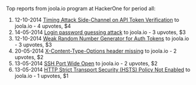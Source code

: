 Top reports from joola.io program at HackerOne for period all:

1. 12-10-2014 [Timing Attack Side-Channel on API Token Verification](https://hackerone.com/reports/31167) to joola.io - 4 upvotes, $4
2. 14-05-2014 [Login password guessing attack](https://hackerone.com/reports/12042) to joola.io - 3 upvotes, $3
3. 12-10-2014 [Weak Random Number Generator for Auth Tokens](https://hackerone.com/reports/31166) to joola.io - 3 upvotes, $3
4. 20-05-2014 [X-Content-Type-Options header missing](https://hackerone.com/reports/12613) to joola.io - 2 upvotes, $2
5. 13-05-2014 [SSH Port Wide Open](https://hackerone.com/reports/11951) to joola.io - 2 upvotes, $2
6. 13-05-2014 [HTTP Strict Transport Security (HSTS) Policy Not Enabled](https://hackerone.com/reports/11945) to joola.io - 1 upvotes, $1
